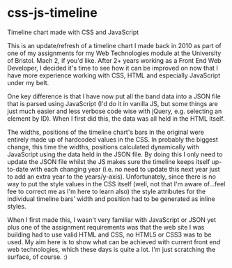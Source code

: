 css-js-timeline
===============

Timeline chart made with CSS and JavaScript

<p>
    This is an update/refresh of a timeline chart I made back in 2010 as part of one of my assignments for my Web Technologies module at the University of Bristol. Mach 2, if you'd like. After 2+ years working as a Front End Web Developer, I decided it's time to see how it can be improved on now that I have more experience working with CSS, HTML and especially JavaScript under my belt.
</p>
<p>
    One key difference is that I have now put all the band data into a JSON file that is parsed using JavaScript (I'd do it in vanilla JS, but some things are just much easier and less verbose code wise with jQuery, e.g. selecting an element by ID). When I first did this, the data was all held in the HTML itself. 
</p>
<p>
    The widths, positions of the timeline chart's bars in the original were entirely made up of hardcoded values in the CSS. In probably the biggest change, this time the widths, positions calculated dynamically with JavaScript using the data held in the JSON file. By doing this I only need to update the JSON file whilst the JS makes sure the timeline keeps itself up-to-date with each changing year (i.e. no need to update this next year just to add an extra year to the years/y-axis). Unfortunately, since there is no way to put the style values in the CSS itself (well, not that I'm aware of...feel fee to correct me as I'm here to learn also) the style attributes for the individual timeline bars' width and position had to be generated as inline styles.
</p>
<p>
    When I first made this, I wasn't very familiar with JavaScript or JSON yet plus one of the assignment requirements was that the web site I was building had to use valid HTML and CSS, no HTML5 or CSS3 was to be used. My aim here is to show what can be achieved with current front end web technologies, which these days is quite a lot. I'm just scratching the surface, of course. :)
</p>